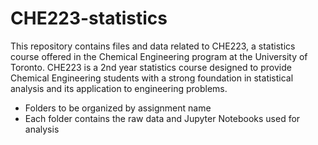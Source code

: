 # CHE223-statistics
This repository contains files and data related to CHE223, a statistics course offered in the Chemical Engineering program at the University of Toronto. CHE223 is a 2nd year statistics course designed to provide Chemical Engineering students with a strong foundation in statistical analysis and its application to engineering problems.

- Folders to be organized by assignment name
- Each folder contains the raw data and Jupyter Notebooks used for analysis
